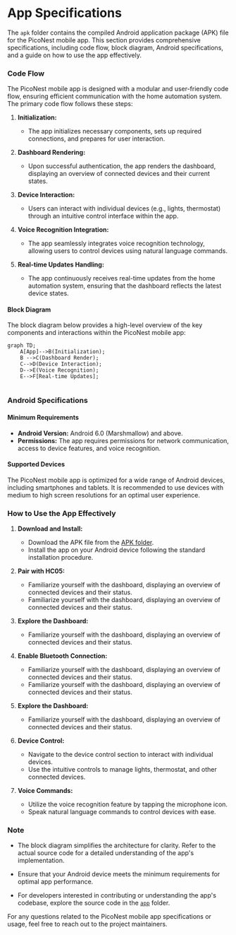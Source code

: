 # App Specifications

The `apk` folder contains the compiled Android application package (APK) file for the PicoNest mobile app. This section provides comprehensive specifications, including code flow, block diagram, Android specifications, and a guide on how to use the app effectively.

### Code Flow

The PicoNest mobile app is designed with a modular and user-friendly code flow, ensuring efficient communication with the home automation system. The primary code flow follows these steps:

1. **Initialization:**
   - The app initializes necessary components, sets up required connections, and prepares for user interaction.

2. **Dashboard Rendering:**
   - Upon successful authentication, the app renders the dashboard, displaying an overview of connected devices and their current states.

3. **Device Interaction:**
   - Users can interact with individual devices (e.g., lights, thermostat) through an intuitive control interface within the app.

4. **Voice Recognition Integration:**
   - The app seamlessly integrates voice recognition technology, allowing users to control devices using natural language commands.

5. **Real-time Updates Handling:**
   - The app continuously receives real-time updates from the home automation system, ensuring that the dashboard reflects the latest device states.

#### Block Diagram

The block diagram below provides a high-level overview of the key components and interactions within the PicoNest mobile app:

```mermaid
graph TD;
    A[App]-->B(Initialization);
    B -->C(Dashboard Render);
    C-->D(Device Interaction);
    D-->E(Voice Recognition);
    E-->F[Real-time Updates];
    
```

### Android Specifications

#### Minimum Requirements

- **Android Version:** Android 6.0 (Marshmallow) and above.
- **Permissions:** The app requires permissions for network communication, access to device features, and voice recognition.

#### Supported Devices

The PicoNest mobile app is optimized for a wide range of Android devices, including smartphones and tablets. It is recommended to use devices with medium to high screen resolutions for an optimal user experience.

### How to Use the App Effectively

1. **Download and Install:**
   - Download the APK file from the [APK folder](../../apk).
   - Install the app on your Android device following the standard installation procedure.

2. **Pair with HC05:**
   - Familiarize yourself with the dashboard, displaying an overview of connected devices and their status.
   - Familiarize yourself with the dashboard, displaying an overview of connected devices and their status.

2. **Explore the Dashboard:**
   - Familiarize yourself with the dashboard, displaying an overview of connected devices and their status.

3. **Enable Bluetooth Connection:**
   - Familiarize yourself with the dashboard, displaying an overview of connected devices and their status.
   - Familiarize yourself with the dashboard, displaying an overview of connected devices and their status.

4. **Explore the Dashboard:**
   - Familiarize yourself with the dashboard, displaying an overview of connected devices and their status.

5. **Device Control:**
   - Navigate to the device control section to interact with individual devices.
   - Use the intuitive controls to manage lights, thermostat, and other connected devices.

6. **Voice Commands:**
   - Utilize the voice recognition feature by tapping the microphone icon.
   - Speak natural language commands to control devices with ease.

### Note

- The block diagram simplifies the architecture for clarity. Refer to the actual source code for a detailed understanding of the app's implementation.

- Ensure that your Android device meets the minimum requirements for optimal app performance.

- For developers interested in contributing or understanding the app's codebase, explore the source code in the [`app`](../app/) folder.

For any questions related to the PicoNest mobile app specifications or usage, feel free to reach out to the project maintainers.

